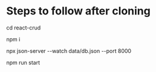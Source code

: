 # Steps to follow after cloning

cd react-crud

npm i

npx json-server --watch data/db.json --port 8000

npm run start

